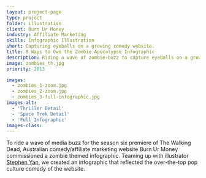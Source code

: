 ```yaml
---
layout: project-page
type: project
folder: illustration
client: Burn Ur Money
industry: Affiliate Marketing
skills: Infographic Illustration
short: Capturing eyeballs on a growing comedy website.
title: 8 Ways to Own the Zombie Apocalypse Infographic
description: Riding a wave of zombie-buzz to capture eyeballs on a growing Australian comedy website.
image: zombies_th.jpg
priority: 2013

images: 
  - zombies_1-zoom.jpg
  - zombies_2-zoom.jpg
  - zombies_3-full-infographic.jpg
images-alt:
  - 'Thriller Detail'
  - 'Space Trek Detail'
  - 'Full Infographic'
images-class:
---
```


To ride a wave of media buzz for the season six premiere of The Walking Dead, Australian comedy/affiliate marketing website Burn Ur Money commissioned a zombie themed infographic. Teaming up with illustrator <a href="https://thatshowiparty.blogspot.com/" target="_blank">Stephen Yan</a>, we created an infographic that reflected the over-the-top pop culture comedy of the website.